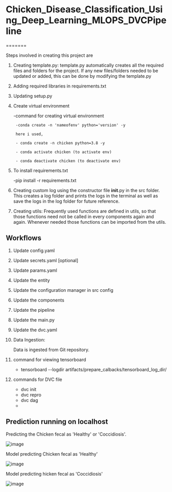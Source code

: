 
# Chicken_Disease_Classification_Using_Deep_Learning_MLOPS_DVCPipeline
=======

Steps involved in creating this project are

1. Creating template.py: template.py automatically creates all the required files and folders for the project. If any new files/folders needed to be updated or added, this can be done by modifying the template.py

2. Adding required libraries in requirements.txt

3. Updating setup.py

4. Create virtual environment

    -command for creating virtual environment

        -conda create -n 'nameofenv' python='version' -y

        here i used,

        - conda create -n chicken python=3.8 -y

        - conda activate chicken (to activate env)

        - conda deactivate chicken (to deactivate env)

5. To install requirements.txt

    -pip install -r requirements.txt

6. Creating custom log using the constructor file __init__.py in the src folder. This creates a log folder and prints the logs in the terminal as well as save the logs in the log folder for future reference.

7. Creating utils: Frequently used functions are defined in utils, so that those functions need not be called in every components again and again. Whenever needed those functions can be imported from the utils.

## Workflows

1. Update config.yaml
2. Update secrets.yaml [optional]
3. Update params.yaml
4. Update the entity
5. Update the configuration manager in src config
6. Update the components
7. Update the pipeline
8. Update the main.py
9. Update the dvc.yaml

1. Data Ingestion:

    Data is ingested from Git repository.

2. command for viewing tensorboard

    - tensorboard --logdir artifacts/prepare_calbacks/tensorboard_log_dir/


3. commands for DVC file

    - dvc init
    - dvc repro
    - dvc dag
    - 
## Prediction running on localhost

Predicting the Chicken fecal as 'Healthy' or 'Coccidiosis'.

![image](https://github.com/MegicoMejora/Chicken_Disease_Classification_Using_Deep_Learning/assets/80173980/22b9bb0c-4366-41ac-a122-cf0fdf2d05db)

Model predicting Chicken fecal as 'Healthy'

![image](https://github.com/MegicoMejora/Chicken_Disease_Classification_Using_Deep_Learning/assets/80173980/c00ab1f4-19eb-4e47-b730-3923efe274b8)

Model predicting hicken fecal as 'Coccidiosis'

![image](https://github.com/MegicoMejora/Chicken_Disease_Classification_Using_Deep_Learning/assets/80173980/9531bb7d-0cb6-41e4-8388-4b00aefb04af)


